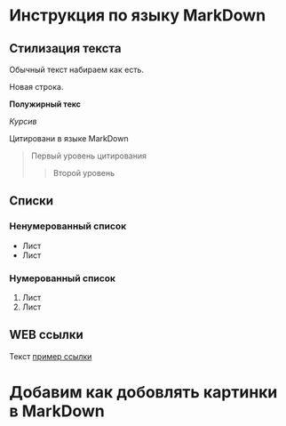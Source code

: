 # Инструкция по языку MarkDown 

## Стилизация текста
Обычный текст набираем как есть.

Новая строка.

**Полужирный текс**

*Курсив*

Цитировани в языке MarkDown
>Первый уровень цитирования
>>Второй уровень

## Списки
### Ненумерованный список
* Лист
* Лист

### Нумерованный список
1. Лист
2. Лист

## WEB ссылки
Текст [пример ссылки](http.example.com "Всплывающая подсказка")

# Добавим как добовлять картинки в MarkDown